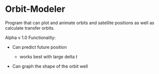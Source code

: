 # Orbit-Modeler
Program that can plot and animate orbits and satellite positions as well as calculate transfer orbits.

Alpha v 1.0
Functionality:
- Can predict future position
	- works best with large delta t

- Can graph the shape of the orbit well


